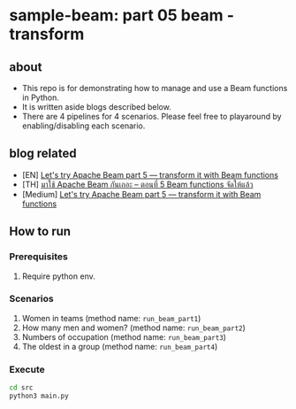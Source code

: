 # sample-beam: part 05 beam - transform

## about

- This repo is for demonstrating how to manage and use a Beam functions in Python.
- It is written aside blogs described below.
- There are 4 pipelines for 4 scenarios. Please feel free to playaround by enabling/disabling each scenario.

## blog related

- [EN] [Let's try Apache Beam part 5 — transform it with Beam functions](https://www.bluebirz.net/en/lets-try-apache-beam-part-5)
- [TH] [มาใช้ Apache Beam กันเถอะ – ตอนที่ 5 Beam functions จัดให้แล้ว](https://www.bluebirz.net/th/lets-try-apache-beam-part-5-th)
- [Medium] [Let's try Apache Beam part 5 — transform it with Beam functions](https://medium.com/@bluebirz/lets-try-apache-beam-part-5-transform-it-with-beam-functions-2f2558ba07ce)

## How to run

### Prerequisites

1. Require python env.

### Scenarios

1. Women in teams (method name: `run_beam_part1`)
2. How many men and women? (method name: `run_beam_part2`)
3. Numbers of occupation (method name: `run_beam_part3`)
4. The oldest in a group (method name: `run_beam_part4`)

### Execute

```bash
cd src
python3 main.py
```

